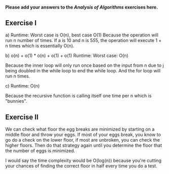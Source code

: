 #### Please add your answers to the **_Analysis of Algorithms_** exercises here.

## Exercise I

a)
Runtime: Worst case is O(n), best case O(1)
Because the operation will run n number of times. If a is 10 and n is 5*5*5, the operation will execute 1 + n times which is essentially O(n).

b)
o(n) + o(1) \* o(n) + o(1) + o(1)
Runtime: Worst case: O(n)

Because the inner loop will only run once based on the input from n due to j being doubled in the while loop to end the while loop. And the for loop will run n times.

c)
Runtime: O(n)

Because the recursive function is calling itself one time per n which is "bunnies".

## Exercise II

We can check what floor the egg breaks are minimized by starting on a middle floor and throw your eggs. If most of your eggs break, you know to go do a check on the lower floor, if most are unbroken, you can check the higher floors. Then do that strategy again until you determine the floor that the number of eggs is minimized.

I would say the time complexity would be O(log(n)) because you're cutting your chances of finding the correct floor in half every time you do a test.
